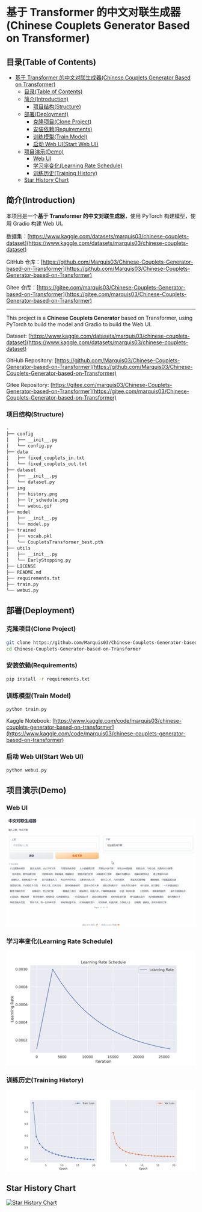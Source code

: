 # 基于 Transformer 的中文对联生成器(Chinese Couplets Generator Based on Transformer)

## 目录(Table of Contents)

- [基于 Transformer 的中文对联生成器(Chinese Couplets Generator Based on Transformer)](#基于-transformer-的中文对联生成器chinese-couplets-generator-based-on-transformer)
  - [目录(Table of Contents)](#目录table-of-contents)
  - [简介(Introduction)](#简介introduction)
    - [项目结构(Structure)](#项目结构structure)
  - [部署(Deployment)](#部署deployment)
    - [克隆项目(Clone Project)](#克隆项目clone-project)
    - [安装依赖(Requirements)](#安装依赖requirements)
    - [训练模型(Train Model)](#训练模型train-model)
    - [启动 Web UI(Start Web UI)](#启动-web-uistart-web-ui)
  - [项目演示(Demo)](#项目演示demo)
    - [Web UI](#web-ui)
    - [学习率变化(Learning Rate Schedule)](#学习率变化learning-rate-schedule)
    - [训练历史(Training History)](#训练历史training-history)
  - [Star History Chart](#star-history-chart)

## 简介(Introduction)

本项目是一个**基于 Transformer 的中文对联生成器**，使用 PyTorch 构建模型，使用 Gradio 构建 Web UI。

数据集：[https://www.kaggle.com/datasets/marquis03/chinese-couplets-dataset](https://www.kaggle.com/datasets/marquis03/chinese-couplets-dataset)

GitHub 仓库：[https://github.com/Marquis03/Chinese-Couplets-Generator-based-on-Transformer](https://github.com/Marquis03/Chinese-Couplets-Generator-based-on-Transformer)

Gitee 仓库：[https://gitee.com/marquis03/Chinese-Couplets-Generator-based-on-Transformer](https://gitee.com/marquis03/Chinese-Couplets-Generator-based-on-Transformer)

---

This project is a **Chinese Couplets Generator** based on Transformer, using PyTorch to build the model and Gradio to build the Web UI.

Dataset: [https://www.kaggle.com/datasets/marquis03/chinese-couplets-dataset](https://www.kaggle.com/datasets/marquis03/chinese-couplets-dataset)

GitHub Repository: [https://github.com/Marquis03/Chinese-Couplets-Generator-based-on-Transformer](https://github.com/Marquis03/Chinese-Couplets-Generator-based-on-Transformer)

Gitee Repository: [https://gitee.com/marquis03/Chinese-Couplets-Generator-based-on-Transformer](https://gitee.com/marquis03/Chinese-Couplets-Generator-based-on-Transformer)

### 项目结构(Structure)

```text
.
├── config
│   ├── __init__.py
│   └── config.py
├── data
│   ├── fixed_couplets_in.txt
│   └── fixed_couplets_out.txt
├── dataset
│   ├── __init__.py
│   └── dataset.py
├── img
│   ├── history.png
│   ├── lr_schedule.png
│   └── webui.gif
├── model
│   ├── __init__.py
│   └── model.py
├── trained
│   ├── vocab.pkl
│   └── CoupletsTransformer_best.pth
├── utils
│   ├── __init__.py
│   └── EarlyStopping.py
├── LICENSE
├── README.md
├── requirements.txt
├── train.py
└── webui.py
```

## 部署(Deployment)

### 克隆项目(Clone Project)

```bash
git clone https://github.com/Marquis03/Chinese-Couplets-Generator-based-on-Transformer.git
cd Chinese-Couplets-Generator-based-on-Transformer
```

### 安装依赖(Requirements)

```bash
pip install -r requirements.txt
```

### 训练模型(Train Model)

```bash
python train.py
```

Kaggle Notebook: [https://www.kaggle.com/code/marquis03/chinese-couplets-generator-based-on-transformer](https://www.kaggle.com/code/marquis03/chinese-couplets-generator-based-on-transformer)

### 启动 Web UI(Start Web UI)

```bash
python webui.py
```

## 项目演示(Demo)

### Web UI

![Web UI](./img/webui.gif)

### 学习率变化(Learning Rate Schedule)

![Learning Rate Schedule](./img/lr_schedule.png)

### 训练历史(Training History)

![Training History](./img/history.png)

## Star History Chart

[![Star History Chart](https://api.star-history.com/svg?repos=Marquis03/Chinese-Couplets-Generator-based-on-Transformer&type=Date)](https://star-history.com/#Marquis03/Chinese-Couplets-Generator-based-on-Transformer&Date)
